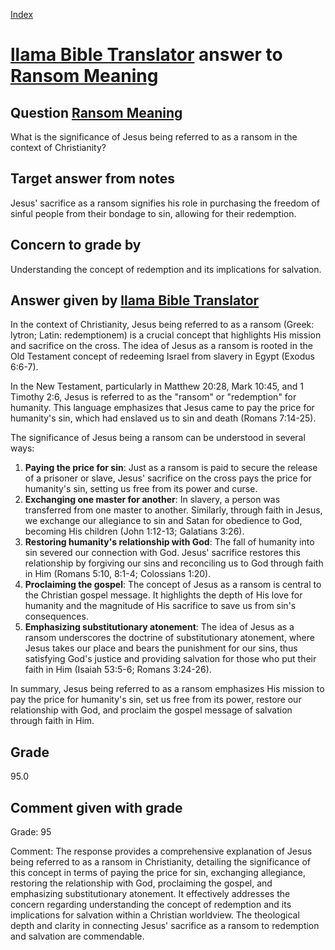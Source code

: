 
[Index](../../index.md)
# [llama Bible Translator](../../answering_models/llama_Bible_Translator.md) answer to [Ransom Meaning](../../questions/Ransom_Meaning.md)

## Question [Ransom Meaning](../../questions/Ransom_Meaning.md)
What is the significance of Jesus being referred to as a ransom in the context of Christianity?

## Target answer from notes
Jesus' sacrifice as a ransom signifies his role in purchasing the freedom of sinful people from their bondage to sin, allowing for their redemption.

## Concern to grade by
Understanding the concept of redemption and its implications for salvation.

## Answer given by [llama Bible Translator](../../answering_models/llama_Bible_Translator.md)
In the context of Christianity, Jesus being referred to as a ransom (Greek: lytron; Latin: redemptionem) is a crucial concept that highlights His mission and sacrifice on the cross. The idea of Jesus as a ransom is rooted in the Old Testament concept of redeeming Israel from slavery in Egypt (Exodus 6:6-7).

In the New Testament, particularly in Matthew 20:28, Mark 10:45, and 1 Timothy 2:6, Jesus is referred to as the "ransom" or "redemption" for humanity. This language emphasizes that Jesus came to pay the price for humanity's sin, which had enslaved us to sin and death (Romans 7:14-25).

The significance of Jesus being a ransom can be understood in several ways:

1. **Paying the price for sin**: Just as a ransom is paid to secure the release of a prisoner or slave, Jesus' sacrifice on the cross pays the price for humanity's sin, setting us free from its power and curse.
2. **Exchanging one master for another**: In slavery, a person was transferred from one master to another. Similarly, through faith in Jesus, we exchange our allegiance to sin and Satan for obedience to God, becoming His children (John 1:12-13; Galatians 3:26).
3. **Restoring humanity's relationship with God**: The fall of humanity into sin severed our connection with God. Jesus' sacrifice restores this relationship by forgiving our sins and reconciling us to God through faith in Him (Romans 5:10, 8:1-4; Colossians 1:20).
4. **Proclaiming the gospel**: The concept of Jesus as a ransom is central to the Christian gospel message. It highlights the depth of His love for humanity and the magnitude of His sacrifice to save us from sin's consequences.
5. **Emphasizing substitutionary atonement**: The idea of Jesus as a ransom underscores the doctrine of substitutionary atonement, where Jesus takes our place and bears the punishment for our sins, thus satisfying God's justice and providing salvation for those who put their faith in Him (Isaiah 53:5-6; Romans 3:24-26).

In summary, Jesus being referred to as a ransom emphasizes His mission to pay the price for humanity's sin, set us free from its power, restore our relationship with God, and proclaim the gospel message of salvation through faith in Him.

## Grade
95.0

## Comment given with grade
Grade: 95

Comment: The response provides a comprehensive explanation of Jesus being referred to as a ransom in Christianity, detailing the significance of this concept in terms of paying the price for sin, exchanging allegiance, restoring the relationship with God, proclaiming the gospel, and emphasizing substitutionary atonement. It effectively addresses the concern regarding understanding the concept of redemption and its implications for salvation within a Christian worldview. The theological depth and clarity in connecting Jesus' sacrifice as a ransom to redemption and salvation are commendable.
